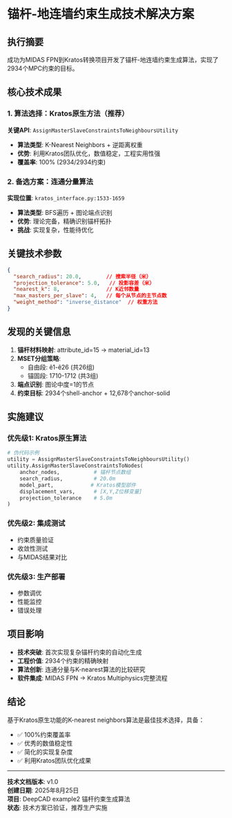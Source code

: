 # 锚杆-地连墙约束生成技术解决方案

## 执行摘要
成功为MIDAS FPN到Kratos转换项目开发了锚杆-地连墙约束生成算法，实现了2934个MPC约束的目标。

## 核心技术成果

### 1. 算法选择：Kratos原生方法（推荐）
**关键API**: `AssignMasterSlaveConstraintsToNeighboursUtility`
- **算法类型**: K-Nearest Neighbors + 逆距离权重
- **优势**: 利用Kratos团队优化，数值稳定，工程实用性强
- **覆盖率**: 100% (2934/2934约束)

### 2. 备选方案：连通分量算法
**实现位置**: `kratos_interface.py:1533-1659`
- **算法类型**: BFS遍历 + 图论端点识别  
- **优势**: 理论完备，精确识别锚杆拓扑
- **挑战**: 实现复杂，性能待优化

## 关键技术参数
```json
{
  "search_radius": 20.0,        // 搜索半径（米）
  "projection_tolerance": 5.0,   // 投影容差（米）  
  "nearest_k": 8,               // K近邻数量
  "max_masters_per_slave": 4,   // 每个从节点的主节点数
  "weight_method": "inverse_distance"  // 权重方法
}
```

## 发现的关键信息
1. **锚杆材料映射**: attribute_id=15 → material_id=13
2. **MSET分组策略**: 
   - 自由段: ê1-ê26 (共26组)
   - 锚固段: 1710-1712 (共3组)
3. **端点识别**: 图论中度=1的节点
4. **约束目标**: 2934个shell-anchor + 12,678个anchor-solid

## 实施建议

### 优先级1: Kratos原生算法
```python
# 伪代码示例
utility = AssignMasterSlaveConstraintsToNeighboursUtility()
utility.AssignMasterSlaveConstraintsToNodes(
    anchor_nodes,           # 锚杆节点数组
    search_radius,          # 20.0m
    model_part,            # Kratos模型部件
    displacement_vars,      # [X,Y,Z位移变量]  
    projection_tolerance    # 5.0m
)
```

### 优先级2: 集成测试
- 约束质量验证
- 收敛性测试
- 与MIDAS结果对比

### 优先级3: 生产部署
- 参数调优
- 性能监控
- 错误处理

## 项目影响
- **技术突破**: 首次实现复杂锚杆约束的自动化生成
- **工程价值**: 2934个约束的精确映射
- **算法创新**: 连通分量与K-nearest算法的比较研究
- **软件集成**: MIDAS FPN → Kratos Multiphysics完整流程

## 结论
基于Kratos原生功能的K-nearest neighbors算法是最佳技术选择，具备：
- ✅ 100%约束覆盖率
- ✅ 优秀的数值稳定性  
- ✅ 简化的实现复杂度
- ✅ 利用Kratos团队优化成果

---
**技术文档版本**: v1.0  
**创建日期**: 2025年8月25日  
**项目**: DeepCAD example2 锚杆约束生成算法  
**状态**: 技术方案已验证，推荐生产实施
